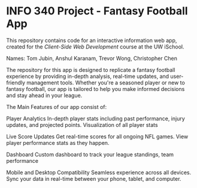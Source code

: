 # INFO 340 Project - Fantasy Football App

This repository contains code for an interactive information web app, created for the _Client-Side Web Development_ course at the UW iSchool.

Names: Tom Jubin, Anshul Karanam, Trevor Wong, Christopher Chen

The repository for this app is designed to replicate a fantasy football experience by providing in-depth analysis, real-time updates, and user-friendly management tools. Whether you're a seasoned player or new to fantasy football, our app is tailored to help you make informed decisions and stay ahead in your league.

The Main Features of our app consist of:

Player Analytics 
    In-depth player stats including past performance, injury updates, and projected points.
    Visualization of all player stats

Live Score Updates
    Get real-time scores for all ongoing NFL games.
    View player performance stats as they happen.

Dashboard
    Custom dashboard to track your league standings, team performance

Mobile and Desktop Compatibility
    Seamless experience across all devices.
    Sync your data in real-time between your phone, tablet, and computer.
